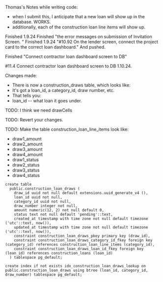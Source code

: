 Thomas's Notes while writing code: 
- when I submit this, I anticipate that a new loan will show up in the database. WORKS. 
- additionally, each of the construction loan line items will show up. 




Finished 1.9.24 Finished "the error messages on submission of Invitation Screen. "
Finished 1.9.24 "#10.92 On the lender screen, connect the project card to the correct loan dashboard."
And pushed. 


Finished "Connect contractor loan dashboard screen to DB"



#11.4 Connect contractor loan dashboard screen to DB 1.10.24. 



Changes made: 
- There is now a construction_draws table, which looks like: 
- It's got a loan_id, a category_id, draw number, etc. 
- That tells you: 
- loan_id -- what loan it goes under. 

TODO: I think we need drawCells



TODO: Revert your changes. 

TODO: Make the table construction_loan_line_items look like: 
- draw1_amount
- draw2_amount
- draw3_amount
- draw4_amount
- draw1_status
- draw2_status
- draw3_status
- draw4_status


```
create table
  public.construction_loan_draws (
    draw_id uuid not null default extensions.uuid_generate_v4 (),
    loan_id uuid not null,
    category_id uuid not null,
    draw_number integer not null,
    amount numeric(12, 2) not null default 0,
    status text not null default 'pending'::text,
    created_at timestamp with time zone not null default timezone ('utc'::text, now()),
    updated_at timestamp with time zone not null default timezone ('utc'::text, now()),
    constraint construction_loan_draws_pkey primary key (draw_id),
    constraint construction_loan_draws_category_id_fkey foreign key (category_id) references construction_loan_line_items (category_id),
    constraint construction_loan_draws_loan_id_fkey foreign key (loan_id) references construction_loans (loan_id)
  ) tablespace pg_default;

create index if not exists idx_construction_loan_draws_lookup on public.construction_loan_draws using btree (loan_id, category_id, draw_number) tablespace pg_default;
```
